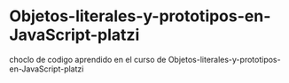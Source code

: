 # Objetos-literales-y-prototipos-en-JavaScript-platzi

choclo de codigo aprendido en el curso  de Objetos-literales-y-prototipos-en-JavaScript-platzi
